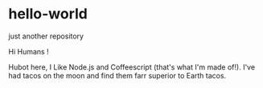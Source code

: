 # hello-world
just another repository


Hi Humans !

Hubot here, I Like Node.js and Coffeescript (that's what I'm made of!).
I've had tacos on the moon and find them farr superior to Earth tacos.
